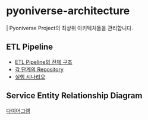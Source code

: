 # pyoniverse-architecture
| Pyoniverse Project의 최상위 아키텍처들을 관리합니다.

## ETL Pipeline
- [ETL Pipeline의 전체 구조]((etl/architecture.md))
- [각 단계의 Repository](etl/repositories.md)
- [실행 시나리오](etl/senarios.md)

## Service Entity Relationship Diagram
[다이어그램](erd/diagram.md)